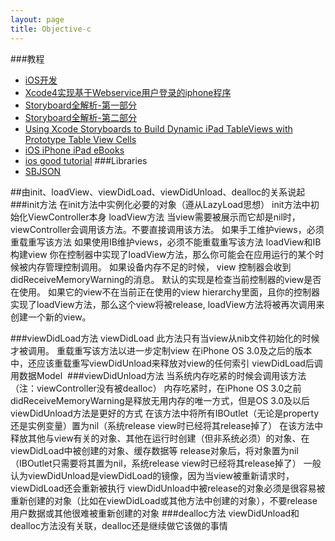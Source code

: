 ```yaml
---
layout: page 
title: Objective-c
---
```






###教程
- [iOS开发](http://my.oschina.net/plumsoft/blog?catalog=145903)
- [Xcode4实现基于Webservice用户登录的iphone程序](http://www.cnblogs.com/fengxiang/archive/2011/05/15/2045719.html)
- [Storyboard全解析-第一部分](http://www.iteye.com/topic/1122979)
- [Storyboard全解析-第二部分](http://www.iteye.com/topic/1122984)
- [Using Xcode Storyboards to Build Dynamic iPad TableViews with Prototype Table View Cells](http://www.techotopia.com/index.php/Using_Xcode_Storyboards_to_Build_Dynamic_iPad_TableViews_with_Prototype_Table_View_Cells)
- [iOS iPhone iPad eBooks](http://www.techotopia.com/index.php/IOS_iPhone_iPad_eBooks)
- [ios good tutorial](http://www.raywenderlich.com/tutorials)
###Libraries
- [SBJSON](http://stig.github.com/json-framework/api/3.0/index.html)




##由init、loadView、viewDidLoad、viewDidUnload、dealloc的关系说起
###init方法
在init方法中实例化必要的对象（遵从LazyLoad思想）
‍init方法中初始化ViewController本身
 loadView方法
当view需要被展示而它却是nil时，viewController会调用该方法。不要直接调用该方法。
如果手工维护views，必须重载重写该方法
如果使用IB维护views，必须不能重载重写该方法
loadView和IB构建view
你在控制器中实现了loadView方法，那么你可能会在应用运行的某个时候被内存管理控制调用。 如果设备内存不足的时候， view 控制器会收到didReceiveMemoryWarning的消息。 默认的实现是检查当前控制器的view是否在使用。 如果它的view不在当前正在使用的view hierarchy里面，且你的控制器实现了loadView方法，那么这个view将被release, loadView方法将被再次调用来创建一个新的view。
 
###viewDidLoad方法
viewDidLoad 此方法只有当view从nib文件初始化的时候才被调用。
重载重写该方法以进一步定制view
在iPhone OS 3.0及之后的版本中，还应该重载重写viewDidUnload来释放对view的任何索引
viewDidLoad后调用数据Model
‍
###viewDidUnload方法‍
当系统内存吃紧的时候会调用该方法（注：viewController没有被dealloc）
内存吃紧时，在iPhone OS 3.0之前didReceiveMemoryWarning是释放无用内存的唯一方式，但是OS 3.0及以后viewDidUnload方法是更好的方式
在该方法中将所有IBOutlet（无论是property还是实例变量）置为nil（系统release view时已经将其release掉了）
在该方法中释放其他与view有关的对象、其他在运行时创建（但非系统必须）的对象、在viewDidLoad中被创建的对象、缓存数据等 release对象后，将对象置为nil（IBOutlet只需要将其置为nil，系统release view时已经将其release掉了）
一般认为viewDidUnload是viewDidLoad的镜像，因为当view被重新请求时，viewDidLoad还会重新被执行
viewDidUnload中被release的对象必须是很容易被重新创建的对象（比如在viewDidLoad或其他方法中创建的对象），不要release用户数据或其他很难被重新创建的对象
###dealloc方法
viewDidUnload和dealloc方法没有关联，dealloc还是继续做它该做的事情